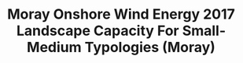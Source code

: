 ---
schema: default
title: Moray Onshore Wind Energy 2017 Landscape Capacity For Small-Medium Typologies (Moray)
organization: Moray Council
notes: >-
    Moray Onshore Wind Energy 2017 Landscape Capacity For Small-Medium Typologies (Moray)
resources:
  - name: Moray Onshore Wind Energy 2017 Landscape Capacity For Small-Medium Typologies (Moray) FEATURE LAYER
  - url: >-
      
  - format: FEATURE LAYER
license: 
category:

  - Planning
  - INSPIRE
maintainer: Moray Council
maintainer_email: someone@example.com
---